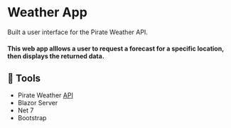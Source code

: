 # Weather App
Built a user interface for the Pirate Weather API.
#### This web app alllows a user to request a forecast for a specific location, then displays the returned data.

## 🧰 Tools
  - Pirate Weather [API](http://pirateweather.net/en/latest/API/)
  - Blazor Server
  - Net 7
  - Bootstrap
